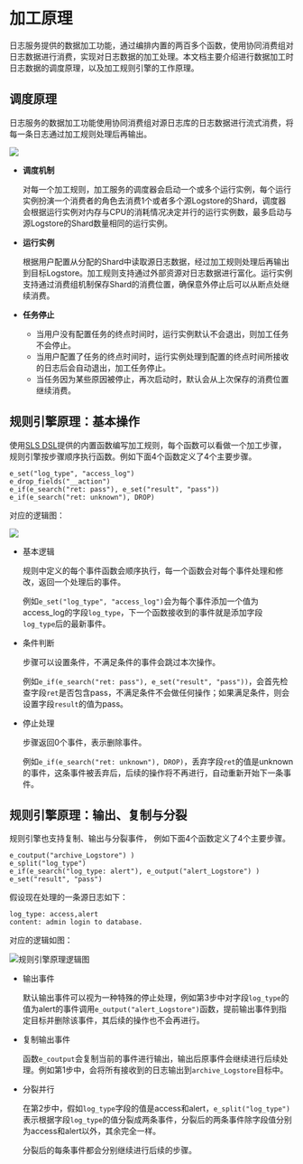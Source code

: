 # 加工原理

日志服务提供的数据加工功能，通过编排内置的两百多个函数，使用协同消费组对日志数据进行消费，实现对日志数据的加工处理。本文档主要介绍进行数据加工时日志数据的调度原理，以及加工规则引擎的工作原理。

## 调度原理

日志服务的数据加工功能使用协同消费组对源日志库的日志数据进行流式消费，将每一条日志通过加工规则处理后再输出。

![](https://static-aliyun-doc.oss-accelerate.aliyuncs.com/assets/img/zh-CN/6943749951/p54657.png)

-   **调度机制**

    对每一个加工规则，加工服务的调度器会启动一个或多个运行实例，每个运行实例扮演一个消费者的角色去消费1个或者多个源Logstore的Shard，调度器会根据运行实例对内存与CPU的消耗情况决定并行的运行实例数，最多启动与源Logstore的Shard数量相同的运行实例。

-   **运行实例**

    根据用户配置从分配的Shard中读取源日志数据，经过加工规则处理后再输出到目标Logstore。加工规则支持通过外部资源对日志数据进行富化。运行实例支持通过消费组机制保存Shard的消费位置，确保意外停止后可以从断点处继续消费。

-   **任务停止**
    -   当用户没有配置任务的终点时间时，运行实例默认不会退出，则加工任务不会停止。
    -   当用户配置了任务的终点时间时，运行实例处理到配置的终点时间所接收的日志后会自动退出，加工任务停止。
    -   当任务因为某些原因被停止，再次启动时，默认会从上次保存的消费位置继续消费。

## 规则引擎原理：基本操作

使用[SLS DSL](/intl.zh-CN/数据加工/数据加工语法/语法简介.md)提供的内置函数编写加工规则，每个函数可以看做一个加工步骤，规则引擎按步骤顺序执行函数。例如下面4个函数定义了4个主要步骤。

```
e_set("log_type", "access_log")
e_drop_fields("__action")
e_if(e_search("ret: pass"), e_set("result", "pass"))
e_if(e_search("ret: unknown"), DROP)
```

对应的逻辑图：

![](https://static-aliyun-doc.oss-accelerate.aliyuncs.com/assets/img/zh-CN/7943749951/p54660.png)

-   基本逻辑

    规则中定义的每个事件函数会顺序执行，每一个函数会对每个事件处理和修改，返回一个处理后的事件。

    例如`e_set("log_type", "access_log")`会为每个事件添加一个值为access\_log的字段`log_type`，下一个函数接收到的事件就是添加字段`log_type`后的最新事件。

-   条件判断

    步骤可以设置条件，不满足条件的事件会跳过本次操作。

    例如`e_if(e_search("ret: pass"), e_set("result", "pass"))`，会首先检查字段`ret`是否包含pass，不满足条件不会做任何操作；如果满足条件，则会设置字段`result`的值为pass。

-   停止处理

    步骤返回0个事件，表示删除事件。

    例如`e_if(e_search("ret: unknown"), DROP)`，丢弃字段`ret`的值是unknown的事件，这条事件被丢弃后，后续的操作将不再进行，自动重新开始下一条事件。


## 规则引擎原理：输出、复制与分裂

规则引擎也支持复制、输出与分裂事件， 例如下面4个函数定义了4个主要步骤。

```
e_coutput("archive_Logstore") )
e_split("log_type")
e_if(e_search("log_type: alert"), e_output("alert_Logstore") )
e_set("result", "pass")
```

假设现在处理的一条源日志如下：

```
log_type: access,alert
content: admin login to database.
```

对应的逻辑如图：

![规则引擎原理逻辑图](https://static-aliyun-doc.oss-accelerate.aliyuncs.com/assets/img/zh-CN/7943749951/p54676.png)

-   输出事件

    默认输出事件可以视为一种特殊的停止处理，例如第3步中对字段`log_type`的值为alert的事件调用`e_output("alert_Logstore")`函数，提前输出事件到指定目标并删除该事件，其后续的操作也不会再进行。

-   复制输出事件

    函数`e_coutput`会复制当前的事件进行输出，输出后原事件会继续进行后续处理。例如第1步中，会将所有接收到的日志输出到`archive_Logstore`目标中。

-   分裂并行

    在第2步中，假如`log_type`字段的值是access和alert，`e_split("log_type")`表示根据字段`log_type`的值分裂成两条事件，分裂后的两条事件除字段值分别为access和alert以外，其余完全一样。

    分裂后的每条事件都会分别继续进行后续的步骤。


